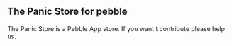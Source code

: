 ## The Panic Store for pebble
The Panic Store is a Pebble App store.
If you want t contribute please help us.